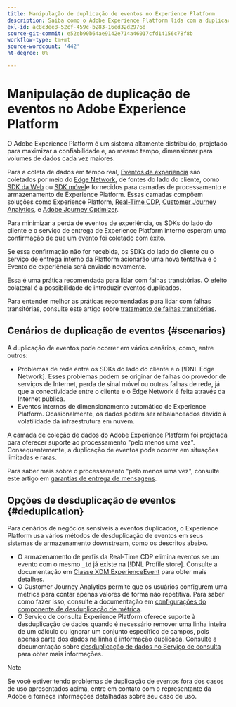 ```yaml
---
title: Manipulação de duplicação de eventos no Experience Platform
description: Saiba como o Adobe Experience Platform lida com a duplicação de eventos
exl-id: ac8c3ee8-52cf-459c-b283-16ed32d2976d
source-git-commit: e52eb90b64ae9142e714a46017cfd14156c78f8b
workflow-type: tm+mt
source-wordcount: '442'
ht-degree: 0%

---
```


# Manipulação de duplicação de eventos no Adobe Experience Platform

O Adobe Experience Platform é um sistema altamente distribuído, projetado para maximizar a confiabilidade e, ao mesmo tempo, dimensionar para volumes de dados cada vez maiores.

Para a coleta de dados em tempo real, [Eventos de experiência](../xdm/classes/experienceevent.md) são coletados por meio do [Edge Network](../web-sdk/home.md#edge-network), de fontes do lado do cliente, como [SDK da Web](../web-sdk/home.md) ou [SDK móvel](https://developer.adobe.com/client-sdks/home/)e fornecidos para camadas de processamento e armazenamento de Experience Platform. Essas camadas compõem soluções como Experience Platform, [Real-Time CDP](../rtcdp/home.md), [Customer Journey Analytics](https://experienceleague.adobe.com/docs/analytics-platform/using/cja-overview/cja-overview.html?lang=pt-BR), e [Adobe Journey Optimizer](https://experienceleague.adobe.com/docs/journey-optimizer/using/ajo-home.html?lang=pt-BR).

Para minimizar a perda de eventos de experiência, os SDKs do lado do cliente e o serviço de entrega de Experience Platform interno esperam uma confirmação de que um evento foi coletado com êxito.

Se essa confirmação não for recebida, os SDKs do lado do cliente ou o serviço de entrega interno da Platform acionarão uma nova tentativa e o Evento de experiência será enviado novamente.

Essa é uma prática recomendada para lidar com falhas transitórias. O efeito colateral é a possibilidade de introduzir eventos duplicados.

Para entender melhor as práticas recomendadas para lidar com falhas transitórias, consulte este artigo sobre [tratamento de falhas transitórias](https://learn.microsoft.com/en-us/azure/architecture/best-practices/transient-faults).

## Cenários de duplicação de eventos {#scenarios}

A duplicação de eventos pode ocorrer em vários cenários, como, entre outros:

* Problemas de rede entre os SDKs do lado do cliente e o [!DNL Edge Network]. Esses problemas podem se originar de falhas do provedor de serviços de Internet, perda de sinal móvel ou outras falhas de rede, já que a conectividade entre o cliente e o Edge Network é feita através da Internet pública.
* Eventos internos de dimensionamento automático de Experience Platform. Ocasionalmente, os dados podem ser rebalanceados devido à volatilidade da infraestrutura em nuvem.

A camada de coleção de dados do Adobe Experience Platform foi projetada para oferecer suporte ao processamento &quot;pelo menos uma vez&quot;. Consequentemente, a duplicação de eventos pode ocorrer em situações limitadas e raras.

Para saber mais sobre o processamento &quot;pelo menos uma vez&quot;, consulte este artigo em [garantias de entrega de mensagens](https://docs.confluent.io/kafka/design/delivery-semantics.html).

## Opções de desduplicação de eventos {#deduplication}

Para cenários de negócios sensíveis a eventos duplicados, o Experience Platform usa vários métodos de desduplicação de eventos em seus sistemas de armazenamento downstream, como os descritos abaixo.

* O armazenamento de perfis da Real-Time CDP elimina eventos se um evento com o mesmo `_id` já existe na [!DNL Profile store]. Consulte a documentação em [Classe XDM ExperienceEvent](../xdm/classes/experienceevent.md) para obter mais detalhes.
* O Customer Journey Analytics permite que os usuários configurem uma métrica para contar apenas valores de forma não repetitiva. Para saber como fazer isso, consulte a documentação em [configurações do componente de desduplicação de métrica](https://experienceleague.adobe.com/docs/analytics-platform/using/cja-dataviews/component-settings/metric-deduplication.html?lang=pt-BR).
* O Serviço de consulta Experience Platform oferece suporte à desduplicação de dados quando é necessário remover uma linha inteira de um cálculo ou ignorar um conjunto específico de campos, pois apenas parte dos dados na linha é informação duplicada. Consulte a documentação sobre [desduplicação de dados no Serviço de consulta](../query-service/key-concepts/deduplication.md) para obter mais informações.

>[!NOTE]
>
>Se você estiver tendo problemas de duplicação de eventos fora dos casos de uso apresentados acima, entre em contato com o representante da Adobe e forneça informações detalhadas sobre seu caso de uso.
